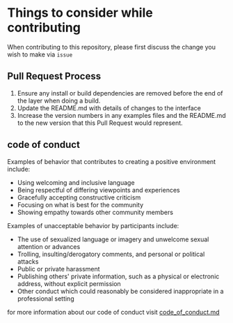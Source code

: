 # Things to consider while contributing

When contributing to this repository, please first discuss the change you wish to make via ```issue```

## Pull Request Process

1. Ensure any install or build dependencies are removed before the end of the layer when doing a 
   build.
2. Update the README.md with details of changes to the interface
3. Increase the version numbers in any examples files and the README.md to the new version that this
   Pull Request would represent.
  
## code of conduct
Examples of behavior that contributes to creating a positive environment
include:

* Using welcoming and inclusive language
* Being respectful of differing viewpoints and experiences
* Gracefully accepting constructive criticism
* Focusing on what is best for the community
* Showing empathy towards other community members

Examples of unacceptable behavior by participants include:

* The use of sexualized language or imagery and unwelcome sexual attention or
advances
* Trolling, insulting/derogatory comments, and personal or political attacks
* Public or private harassment
* Publishing others' private information, such as a physical or electronic
  address, without explicit permission
* Other conduct which could reasonably be considered inappropriate in a
  professional setting

for more information about our code of conduct visit [code_of_conduct.md](https://github.com/Arsenic-ATG/Qt-calculator/blob/master/CODE_OF_CONDUCT.md)
